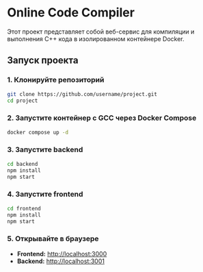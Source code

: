 # Online Code Compiler

Этот проект представляет собой веб-сервис для компиляции и выполнения C++ кода в изолированном контейнере Docker.

## Запуск проекта

### 1. Клонируйте репозиторий

```sh
git clone https://github.com/username/project.git
cd project
```

### 2. Запустите контейнер с GCC через Docker Compose

```sh
docker compose up -d
```

### 3. Запустите backend

```sh
cd backend
npm install
npm start
```

### 4. Запустите frontend

```sh
cd frontend
npm install
npm start
```

### 5. Открывайте в браузере

- **Frontend:** [http://localhost:3000](http://localhost:3000)
- **Backend:** [http://localhost:3001](http://localhost:3001)
